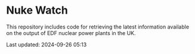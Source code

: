 # Nuke Watch

This repository includes code for retrieving the latest information available on the output of EDF nuclear power plants in the UK.

Last updated: 2024-09-26 05:13